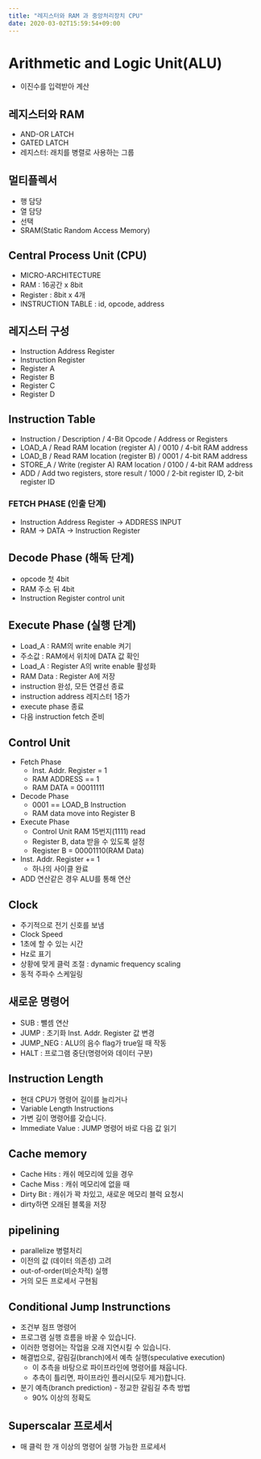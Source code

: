```yaml
---
title: "레지스터와 RAM 과 중앙처리장치 CPU"
date: 2020-03-02T15:59:54+09:00
---
```


# Arithmetic and Logic Unit(ALU)

- 이진수를 입력받아 계산

## 레지스터와 RAM

- AND-OR LATCH
- GATED LATCH
- 레지스터: 래치를 병렬로 사용하는 그룹

## 멀티플렉서

- 행 담당
- 열 담당
- 선택
- SRAM(Static Random Access Memory)

## Central Process Unit (CPU)

- MICRO-ARCHITECTURE
- RAM : 16공간 x 8bit
- Register : 8bit x 4개
- INSTRUCTION TABLE : id, opcode, address

## 레지스터 구성

- Instruction Address Register
- Instruction Register
- Register A
- Register B
- Register C
- Register D

## Instruction Table

- Instruction / Description / 4-Bit Opcode / Address or Registers
- LOAD_A    / Read RAM location (register A) / 0010 / 4-bit RAM address
- LOAD_B    / Read RAM location (register B) / 0001 / 4-bit RAM address
- STORE_A   / Write (register A) RAM location / 0100 / 4-bit RAM address
- ADD       / Add two registers, store result / 1000 / 2-bit register ID, 2-bit register ID

### FETCH PHASE (인출 단계)

- Instruction Address Register -> ADDRESS INPUT
- RAM -> DATA -> Instruction Register

## Decode Phase (해독 단계)

- opcode 첫 4bit
- RAM 주소 뒤 4bit
- Instruction Register control unit

## Execute Phase (실행 단계)

- Load_A : RAM의 write enable 켜기
- 주소값 : RAM에서 위치에 DATA 값 확인
- Load_A : Register A의 write enable 활성화
- RAM Data : Register A에 저장
- instruction 완성, 모든 연결선 종료
- instruction address 레지스터 1증가
- execute phase 종료
- 다음 instruction fetch 준비

## Control Unit

- Fetch Phase
    - Inst. Addr. Register = 1
    - RAM ADDRESS == 1
    - RAM DATA = 00011111
- Decode Phase
    - 0001 == LOAD_B Instruction
    - RAM data move into Register B
- Execute Phase
    - Control Unit RAM 15번지(1111) read
    - Register B, data 받을 수 있도록 설정
    - Register B = 00001110(RAM Data)
- Inst. Addr. Register += 1
    - 하나의 사이클 완료
- ADD 연산같은 경우 ALU를 통해 연산

## Clock

- 주기적으로 전기 신호를 보냄
- Clock Speed
- 1초에 할 수 있는 시간
- Hz로 표기
- 상황에 맞게 클럭 조절 : dynamic frequency scaling
- 동적 주파수 스케일링

## 새로운 명령어

- SUB : 뺄셈 연산
- JUMP : 초기화 Inst. Addr. Register 값 변경
- JUMP_NEG : ALU의 음수 flag가 true일 때 작동
- HALT : 프로그램 중단(명령어와 데이터 구분)

## Instruction Length

- 현대 CPU가 명령어 길이를 늘리거나
- Variable Length Instructions
- 가변 길이 명령어를 갖습니다.
- Immediate Value : JUMP 명령어 바로 다음 값 읽기

## Cache memory

- Cache Hits : 캐쉬 메모리에 있을 경우
- Cache Miss : 캐쉬 메모리에 없을 때
- Dirty Bit : 캐쉬가 꽉 차있고, 새로운 메모리 블럭 요청시
- dirty하면 오래된 블록을 저장

## pipelining

- parallelize 병렬처리
- 이전의 값 (데이터 의존성) 고려
- out-of-order(비순차적) 실행
- 거의 모든 프로세서 구현됨

## Conditional Jump Instrunctions

- 조건부 점프 명령어
- 프로그램 실행 흐름을 바꿀 수 있습니다.
- 이러한 명령어는 작업을 오래 지연시킬 수 있습니다.
- 해결법으로, 갈림길(branch)에서 예측 실행(speculative execution)
    - 이 추측을 바탕으로 파이프라인에 명령어를 채웁니다.
    - 추측이 틀리면, 파이프라인 플러시(모두 제거)합니다.
- 분기 예측(branch prediction) - 정교한 갈림길 추측 방법
    - 90% 이상의 정확도

## Superscalar 프로세서

- 매 클럭 한 개 이상의 명령어 실행 가능한 프로세서
